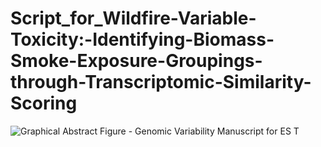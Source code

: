 # Script_for_Wildfire-Variable-Toxicity:-Identifying-Biomass-Smoke-Exposure-Groupings-through-Transcriptomic-Similarity-Scoring

![Graphical Abstract Figure - Genomic Variability Manuscript for ES T](https://user-images.githubusercontent.com/72747901/206912921-59aebe6a-2e60-4727-85c3-ae014695d180.jpg)
